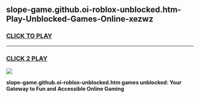 
## slope-game.github.oi-roblox-unblocked.htm-Play-Unblocked-Games-Online-xezwz
<h3>
<a href="https://premium76.site?title=slope-game.github.oi-roblox-unblocked.htm&ref=25A">CLICK TO PLAY</a></h3>
<hr>

<h3>
<a href="https://premium76.site?title=slope-game.github.oi-roblox-unblocked.htm&ref=25A">CLICK 2 PLAY</a>
  
</h3>

<a href="https://premium76.site?title=slope-game.github.oi-roblox-unblocked.htm&ref=25A"><img src="https://clearcache.store/games.png"></a>


**slope-game.github.oi-roblox-unblocked.htm games unblocked: Your Gateway to Fun and Accessible Online Gaming**

